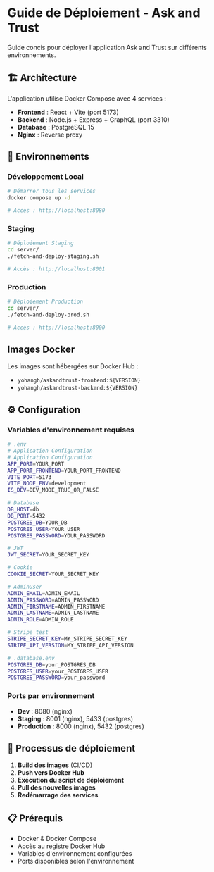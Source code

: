 # Guide de Déploiement - Ask and Trust

Guide concis pour déployer l'application Ask and Trust sur différents environnements.

## 🏗️ Architecture

L'application utilise Docker Compose avec 4 services :
- **Frontend** : React + Vite (port 5173)
- **Backend** : Node.js + Express + GraphQL (port 3310)
- **Database** : PostgreSQL 15
- **Nginx** : Reverse proxy

## 🚀 Environnements

### Développement Local
```bash
# Démarrer tous les services
docker compose up -d

# Accès : http://localhost:8080
```

### Staging
```bash
# Déploiement Staging
cd server/
./fetch-and-deploy-staging.sh

# Accès : http://localhost:8001
```

### Production
```bash
# Déploiement Production
cd server/
./fetch-and-deploy-prod.sh

# Accès : http://localhost:8000
```

## Images Docker

Les images sont hébergées sur Docker Hub :
- `yohangh/askandtrust-frontend:${VERSION}`
- `yohangh/askandtrust-backend:${VERSION}`

## ⚙️ Configuration

### Variables d'environnement requises
```bash
# .env
# Application Configuration
# Application Configuration
APP_PORT=YOUR_PORT
APP_PORT_FRONTEND=YOUR_PORT_FRONTEND
VITE_PORT=5173
VITE_NODE_ENV=development
IS_DEV=DEV_MODE_TRUE_OR_FALSE

# Database
DB_HOST=db
DB_PORT=5432
POSTGRES_DB=YOUR_DB
POSTGRES_USER=YOUR_USER
POSTGRES_PASSWORD=YOUR_PASSWORD

# JWT
JWT_SECRET=YOUR_SECRET_KEY

# Cookie
COOKIE_SECRET=YOUR_SECRET_KEY

# AdminUser
ADMIN_EMAIL=ADMIN_EMAIL
ADMIN_PASSWORD=ADMIN_PASSWORD
ADMIN_FIRSTNAME=ADMIN_FIRSTNAME
ADMIN_LASTNAME=ADMIN_LASTNAME
ADMIN_ROLE=ADMIN_ROLE

# Stripe test
STRIPE_SECRET_KEY=MY_STRIPE_SECRET_KEY
STRIPE_API_VERSION=MY_STRIPE_API_VERSION

# .database.env
POSTGRES_DB=your_POSTGRES_DB
POSTGRES_USER=your_POSTGRES_USER
POSTGRES_PASSWORD=your_password
```

### Ports par environnement
- **Dev** : 8080 (nginx)
- **Staging** : 8001 (nginx), 5433 (postgres)
- **Production** : 8000 (nginx), 5432 (postgres)

## 🔄 Processus de déploiement

1. **Build des images** (CI/CD)
2. **Push vers Docker Hub**
3. **Exécution du script de déploiement**
4. **Pull des nouvelles images**
5. **Redémarrage des services**

## 📋 Prérequis

- Docker & Docker Compose
- Accès au registre Docker Hub
- Variables d'environnement configurées
- Ports disponibles selon l'environnement
